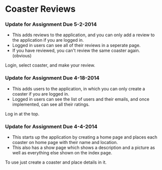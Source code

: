 # Coaster Reviews

### Update for Assignment Due 5-2-2014

* This adds reviews to the application, and you can only add a review to the application if you are logged in.
* Logged in users can see all of their reviews in a seperate page.
* If you have reviewed, you can't review the same coaster again. (obvious)

Login, select coaster, and make your review.

### Update for Assignment Due 4-18-2014

* This adds users to the application, in which you can only create a coaster if you are logged in.
* Logged in users can see the list of users and their emails, and once implemented, can see all their ratings.

Log in at the top.

### Update for Assignment Due 4-4-2014

* This starts up the application by creating a home page and places each coaster on home page with their name and     location.
* This also has a show page which shows a description and a picture as well as everything else shown on the index page.

To use just create a coaster and place details in it.
